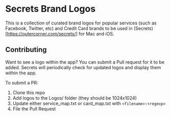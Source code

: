 # Secrets Brand Logos

This is a collection of curated brand logos for popular services (such as Facebook, Twitter, etc) and Credit Card brands to be used in (Secrets)[https://outercorner.com/secrets/] for Mac and iOS.


## Contributing

Want to see a logo within the app? You can submit a Pull request for it to be added. Secrets will periodically check for updated logos and display them within the app.

To submit a PR:

1. Clone this repo
1. Add logos to the Logos/ folder 
	(they should be 1024x1024)
1. Update either service_map.txt or card_map.txt with ```<filename>:<regexp>```
1. File the Pull Request


